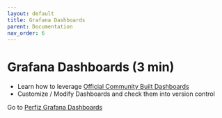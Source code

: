 ```yaml
---
layout: default
title: Grafana Dashboards
parent: Documentation
nav_order: 6
---
```


# Grafana Dashboards (3 min)

* Learn how to leverage [Official Community Built Dashboards](https://grafana.com/grafana/dashboards)
* Customize / Modify Dashboards and check them into version control

Go to [Perfiz Grafana Dashboards](https://github.com/znsio/perfiz-demo#grafana-dashboards---adding-jvm-dashboard)